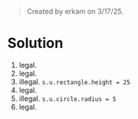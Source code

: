 > Created by erkam on 3/17/25.

# Solution

1. legal.
2. legal.
3. illegal. `s.u.rectangle.height = 25`
4. legal.
5. illegal. `s.u.circle.radius = 5`
6. legal.